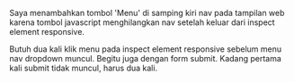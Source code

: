 Saya menambahkan tombol 'Menu' di samping kiri nav pada tampilan web karena tombol javascript menghilangkan nav setelah keluar dari inspect element responsive.

Butuh dua kali klik menu pada inspect element responsive sebelum menu nav dropdown muncul. Begitu juga dengan form submit. Kadang pertama kali submit tidak muncul, harus dua kali.